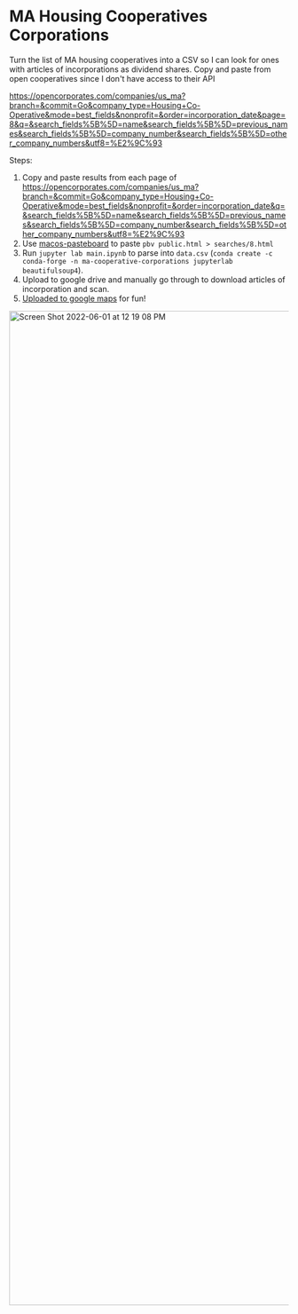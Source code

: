 # MA Housing Cooperatives Corporations


Turn the list of MA housing cooperatives into a CSV so I can look for ones
with articles of incorporations as dividend shares.
Copy and paste from open cooperatives since I don't have access to their API

https://opencorporates.com/companies/us_ma?branch=&commit=Go&company_type=Housing+Co-Operative&mode=best_fields&nonprofit=&order=incorporation_date&page=8&q=&search_fields%5B%5D=name&search_fields%5B%5D=previous_names&search_fields%5B%5D=company_number&search_fields%5B%5D=other_company_numbers&utf8=%E2%9C%93

Steps:

1. Copy and paste results from each page of https://opencorporates.com/companies/us_ma?branch=&commit=Go&company_type=Housing+Co-Operative&mode=best_fields&nonprofit=&order=incorporation_date&q=&search_fields%5B%5D=name&search_fields%5B%5D=previous_names&search_fields%5B%5D=company_number&search_fields%5B%5D=other_company_numbers&utf8=%E2%9C%93
2. Use [macos-pasteboard](https://github.com/chbrown/macos-pasteboard) to paste `pbv public.html > searches/8.html`
3. Run `jupyter lab main.ipynb` to parse into `data.csv` (`conda create -c conda-forge -n ma-cooperative-corporations jupyterlab beautifulsoup4`).
4. Upload to google drive and manually go through to download articles of incorporation and scan.
5. [Uploaded to google maps](https://www.google.com/maps/d/u/0/edit?mid=1Gwxc_RwwFcM9hmnenl1mKdExmsCHC54&usp=sharing) for fun!

<img width="1792" alt="Screen Shot 2022-06-01 at 12 19 08 PM" src="https://user-images.githubusercontent.com/1186124/171452285-2a1e6181-f85f-4934-84cc-398f99c067b8.png">

